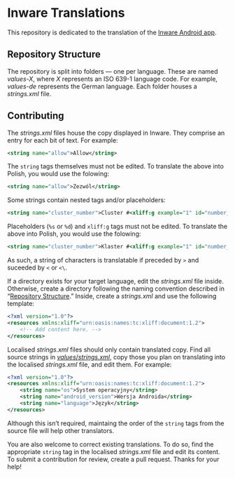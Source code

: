 # Inware Translations

This repository is dedicated to the translation of the [Inware Android app](https://play.google.com/store/apps/details?id=com.evo.inware).

## Repository Structure

The repository is split into folders — one per language. These are named *values-X*, where *X* represents an ISO 639-1 language code. For example, *values-de* represents the German language. Each folder houses a *strings.xml* file.

## Contributing

The *strings.xml* files house the copy displayed in Inware. They comprise an entry for each bit of text. For example:

```xml
<string name="allow">Allow</string>
```

The `string` tags themselves must not be edited. To translate the above into Polish, you would use the folowing:

```xml
<string name="allow">Zezwól</string>
```

Some strings contain nested tags and/or placeholders:

```xml
<string name="cluster_number">Cluster #<xliff:g example="1" id="number_of_cluster">%d</xliff:g></string>
```

Placeholders (`%s` or `%d`) and `xliff:g` tags must not be edited. To translate the above into Polish, you would use the folowing:

```xml
<string name="cluster_number">Klaster #<xliff:g example="1" id="number_of_cluster">%d</xliff:g></string>
```

As such, a string of characters is translatable if preceded by `>` and suceeded by `<` or `<\`.

If a directory exists for your target language, edit the *strings.xml* file inside. Otherwise, create a directory following the naming convention described in “[Repository Structure](#repository-structure).” Inside, create a _strings.xml_ and use the following template:

```xml
<?xml version="1.0"?>
<resources xmlns:xliff="urn:oasis:names:tc:xliff:document:1.2">
    <!-- Add content here. -->
</resources>
```

Localised _strings.xml_ files should only contain translated copy. Find all source strings in [_values_/_strings.xml_](https://github.com/evowizz/inware-translations/blob/main/values/strings.xml), copy those you plan on translating into the localised _strings.xml_ file, and edit them. For example:

```xml
<?xml version="1.0"?>
<resources xmlns:xliff="urn:oasis:names:tc:xliff:document:1.2">
    <string name="os">System operacyjny</string>
    <string name="android_version">Wersja Androida</string>
    <string name="language">Język</string>
</resources>
```

Although this isn’t required, maintaing the order of the `string` tags from the source file will help other translators.

You are also welcome to correct existing translations. To do so, find the appropriate `string` tag in the localised _strings.xml_ file and edit its content. To submit a contribution for review, create a pull request. Thanks for your help!
